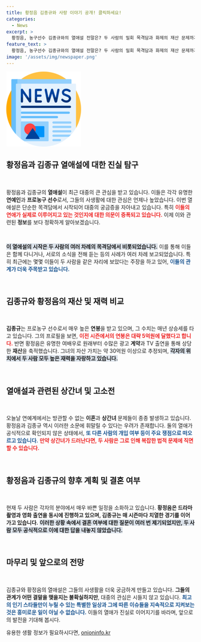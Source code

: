 ```yaml
---
title: 황정음 김종규와 사랑 이야기 공개! 클릭하세요!
categories:
  - News
excerpt: >
  황정음, 농구선수 김종규와의 열애설 전말은? 두 사람의 밀회 목격담과 화제의 재산 문제까지, 궁금증을 자아내는 사생활이 밝혀진다! 클릭하여 최신 소식과 진실을 확인해보세요!
feature_text: >
  황정음, 농구선수 김종규와의 열애설 전말은? 두 사람의 밀회 목격담과 화제의 재산 문제까지, 궁금증을 자아내는 사생활이 밝혀진다! 클릭하여 최신 소식과 진실을 확인해보세요!
image: '/assets/img/newspaper.png'
---
```


<p><img src="/assets/img/newspaper.png" alt="kimp 속보" /></p>

<h2 data-ke-size="size26">황정음과 김종규 열애설에 대한 진실 탐구</h2>

<p data-ke-size="size16">&nbsp;</p>

<p>황정음과 김종규의 <b>열애설</b>이 최근 대중의 큰 관심을 받고 있습니다. 이들은 각각 유명한 <b>연예인</b>과 <b>프로농구 선수</b>로서, 그들의 사생활에 대한 관심은 언제나 높았습니다. 이번 열애설은 단순한 목격담에서 시작되어 대중의 궁금증을 자아내고 있습니다. 특히 <b><span style="color: #ee2323;">이들의 연애가 실제로 이루어지고 있는 것인지에 대한 의문이 증폭되고 있습니다.</span></b> 이제 이와 관련된 <b>정보</b>를 보다 정확하게 알아보겠습니다.</p>

<p data-ke-size="size16">&nbsp;</p>

<p><b><span style="background-color: #21538527;">이 열애설의 시작은 두 사람의 여러 차례의 목격담에서 비롯되었습니다.</span></b> 이를 통해 이들은 함께 다니거나, 서로의 소식을 전해 듣는 등의 사례가 여러 차례 보고되었습니다. 특히 최근에는 몇몇 이들이 두 사람을 같은 자리에 보았다는 주장을 하고 있어, <b><span style="color: #1a5490;">이들의 관계가 더욱 주목받고 있습니다.</span></b></p>

<p data-ke-size="size16">&nbsp;</p>

<h2 data-ke-size="size26">김종규와 황정음의 재산 및 재력 비교</h2>

<p data-ke-size="size16">&nbsp;</p>

<p><b>김종규</b>는 프로농구 선수로서 매우 높은 <b>연봉</b>을 받고 있으며, 그 수치는 매년 상승세를 타고 있습니다. 그의 프로필을 보면, <b><span style="color: #ee2323;">이전 시즌에서의 연봉은 대략 5억원에 달했다고 합니다.</span></b> 반면 황정음은 유명한 여배우로 원래부터 수많은 광고 <b>계약</b>과 TV 출연을 통해 상당한 <b>재산</b>을 축적했습니다. 그녀의 자산 가치는 약 30억원 이상으로 추정되며, <b><span style="background-color: #21538527;">각자의 위치에서 두 사람 모두 높은 재력을 자랑하고 있습니다.</span></b></p>

<p data-ke-size="size16">&nbsp;</p>

<h2 data-ke-size="size26">열애설과 관련된 상간녀 및 고소전</h2>

<p data-ke-size="size16">&nbsp;</p>

<p>오늘날 연예계에서는 방관할 수 없는 <b>이혼</b>과 <b>상간녀</b> 문제들이 종종 발생하고 있습니다. 황정음과 김종규 역시 이러한 소문에 휘말릴 수 있다는 우려가 존재합니다. 둘의 열애가 공식적으로 확인되지 않은 상태에서, <b><span style="color: #1a5490;">또 다른 사람의 개입 여부 등이 주요 쟁점으로 떠오르고 있습니다.</span></b> <b><span style="color: #ee2323;">만약 상간녀가 드러난다면, 두 사람은 그로 인해 복잡한 법적 문제에 직면할 수 있습니다.</span></b> </p>

<p data-ke-size="size16">&nbsp;</p>

<h2 data-ke-size="size26">황정음과 김종규의 향후 계획 및 결혼 여부</h2>

<p data-ke-size="size16">&nbsp;</p>

<p>현재 두 사람은 각자의 분야에서 매우 바쁜 일정을 소화하고 있습니다. <b>황정음은 드라마 촬영과 영화 출연을 동시에 진행하고 있으며, 김종규는 매 시즌마다 치열한 경기를 이어가고 있습니다.</b> <b><span style="background-color: #21538527;">이러한 상황 속에서 결혼 여부에 대한 질문이 여러 번 제기되었지만, 두 사람 모두 공식적으로 이에 대한 답을 내놓지 않았습니다.</span></b></p>

<p data-ke-size="size16">&nbsp;</p>

<h2 data-ke-size="size26">마무리 및 앞으로의 전망</h2>

<p data-ke-size="size16">&nbsp;</p>

<p>김종규와 황정음의 열애설은 그들의 사생활을 더욱 궁금하게 만들고 있습니다. <b>그들의 관계가 어떤 결말을 맺을지는 불확실하지만</b>, 대중의 관심은 시들지 않고 있습니다. <b><span style="color: #1a5490;">최고의 인기 스타들만이 누릴 수 있는 특별한 일상과 그에 따른 이슈들을 지속적으로 지켜보는 것은 흥미로운 일이 아닐 수 없습니다.</span></b> 이들의 열애가 진실로 이어지기를 바라며, 앞으로의 발전을 기대해 봅시다.</p>
유용한 생활 정보가 필요하시다면, <a href="https://onioninfo.kr" rel="dofollow">onioninfo.kr</a>


